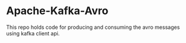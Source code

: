 # Apache-Kafka-Avro
This repo holds code for producing and consuming the avro messages using kafka client api.
